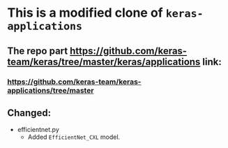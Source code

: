 # This is a modified clone of `keras-applications` 
## The repo part https://github.com/keras-team/keras/tree/master/keras/applications link:
### https://github.com/keras-team/keras-applications/tree/master
## Changed:
- efficientnet.py
    - Added `EfficientNet_CXL` model.
  